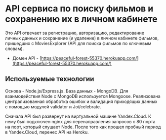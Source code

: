 # API сервиса по поиску фильмов и сохранению их в личном кабинете

Это API отвечает за регистрацию, авторизацию, редактирование личных данных и сохранение (и удаление) в личном кабинете фильмов, пришедших с MoviesExplorer (API для поиска фильмов по ключевым словам).

* Домен API - [https://peaceful-forest-55370.herokuapp.com/](https://peaceful-forest-55370.herokuapp.com/)

## Используемые технологии

Основа - Node.js/Express.js. База данных - MongoDB. Для взаимодействия Node с MongoDB используется Mongoose. Реализована централизованная обработка ошибок и валидация приходящих данных с помощью модулей validator и Joi/celebrate.

Сначала API был развернут на виртуальной машине Yandex.Cloud. К нему был подключен nginx для перенаправления запросов с 80 порта на порт, который слушает Node. После того как прошел пробный период в Yandex.Cloud, перенес API на Heroku.
